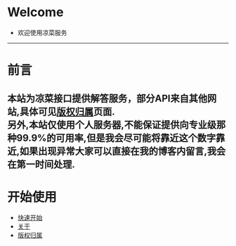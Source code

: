 # Welcome
+ 欢迎使用凉菜服务
---
# 前言
本站为凉菜接口提供解答服务，部分API来自其他网站,具体可见[版权归属](/copyright.md)页面.	<br/>
另外,本站仅使用个人服务器,不能保证提供向专业级那种99.9%的可用率,但是我会尽可能将靠近这个数字靠近,如果出现异常大家可以直接在我的博客内留言,我会在第一时间处理.
---
# 开始使用
+ [快速开始](/start/READEME.md)
+ [关于](/about.md)
+ [版权归属](/copyright.md)
